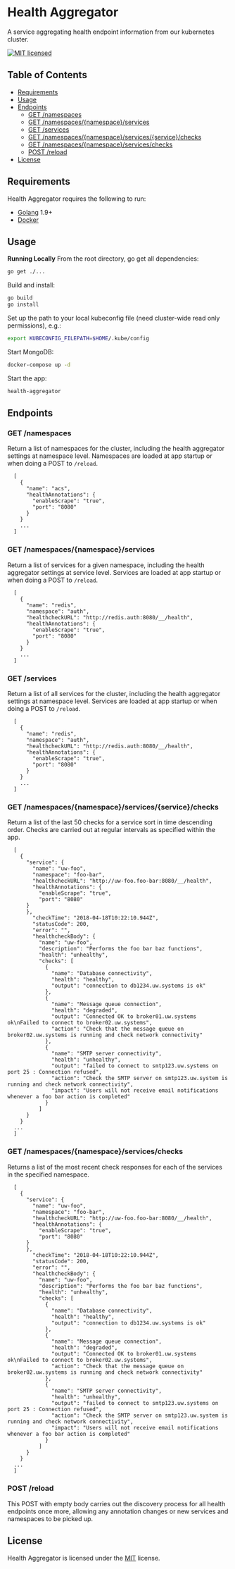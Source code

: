Health Aggregator
==========

A service aggregating health endpoint information from our kubernetes cluster.

[![MIT licensed][shield-license]](#)

Table of Contents
-----------------

  * [Requirements](#requirements)
  * [Usage](#usage)
  * [Endpoints](#endpoints)
    * [GET /namespaces](#get-namespaces)
    * [GET /namespaces/{namespace}/services](#get-namespacesnamespaceservices)
    * [GET /services](#get-services)
    * [GET /namespaces/{namespace}/services/{service}/checks](#get-namespacesnamespaceservicesservicechecks)
    * [GET /namespaces/{namespace}/services/checks](#get-namespacesnamespaceserviceschecks)
    * [POST /reload](#post-reload)
  * [License](#license)


Requirements
------------

Health Aggregator requires the following to run:

  * [Golang][golang] 1.9+
  * [Docker][docker]

Usage
-----

**Running Locally** 
From the root directory, go get all dependencies: 

```sh
go get ./...
```

Build and install: 

```sh
go build
go install
```

Set up the path to your local kubeconfig file (need cluster-wide read only permissions), e.g.: 

```sh
export KUBECONFIG_FILEPATH=$HOME/.kube/config
```

Start MongoDB: 

```sh
docker-compose up -d
```

Start the app: 

```sh
health-aggregator
```

Endpoints
-----

### GET /namespaces 

Return a list of namespaces for the cluster, including the health aggregator settings at namespace level. Namespaces are loaded at app startup or when doing a POST to `/reload`.

```
  [
    {
      "name": "acs",
      "healthAnnotations": {
        "enableScrape": "true",
        "port": "8080"
      }
    }
    ...
  ]
```

### GET /namespaces/{namespace}/services 

Return a list of services for a given namespace, including the health aggregator settings at service level. Services are loaded at app startup or when doing a POST to `/reload`.

```
  [
    {
      "name": "redis",
      "namespace": "auth",
      "healthcheckURL": "http://redis.auth:8080/__/health",
      "healthAnnotations": {
        "enableScrape": "true",
        "port": "8080"
      }
    }
    ...
  ]
```

### GET /services 

Return a list of all services for the cluster, including the health aggregator settings at namespace level. Services are loaded at app startup or when doing a POST to `/reload`.

```
  [
    {
      "name": "redis",
      "namespace": "auth",
      "healthcheckURL": "http://redis.auth:8080/__/health",
      "healthAnnotations": {
        "enableScrape": "true",
        "port": "8080"
      }
    }
    ...
  ]
```

### GET /namespaces/{namespace}/services/{service}/checks

Return a list of the last 50 checks for a service sort in time descending order. Checks are carried out at regular intervals as specified within the app.

```
  [
    {
      "service": {
        "name": "uw-foo",
        "namespace": "foo-bar",
        "healthcheckURL": "http://uw-foo.foo-bar:8080/__/health",
        "healthAnnotations": {
          "enableScrape": "true",
          "port": "8080"
      }
      },
        "checkTime": "2018-04-18T10:22:10.944Z",
        "statusCode": 200,
        "error": "",
        "healthcheckBody": {
          "name": "uw-foo",
          "description": "Performs the foo bar baz functions",
          "health": "unhealthy",
          "checks": [
            {
              "name": "Database connectivity",
              "health": "healthy",
              "output": "connection to db1234.uw.systems is ok"
            },
            {
              "name": "Message queue connection",
              "health": "degraded",
              "output": "Connected OK to broker01.uw.systems ok\nFailed to connect to broker02.uw.systems",
              "action": "Check that the message queue on broker02.uw.systems is running and check network connectivity"
            },
            {
              "name": "SMTP server connectivity",
              "health": "unhealthy",
              "output": "failed to connect to smtp123.uw.systems on port 25 : Connection refused",
              "action": "Check the SMTP server on smtp123.uw.system is running and check network connectivity",
              "impact": "Users will not receive email notifications whenever a foo bar action is completed"
            }
          ]
      }
    }
  ...
  ]
```

### GET /namespaces/{namespace}/services/checks

Returns a list of the most recent check responses for each of the services in the specified namespace.

```
  [
    {
      "service": {
        "name": "uw-foo",
        "namespace": "foo-bar",
        "healthcheckURL": "http://uw-foo.foo-bar:8080/__/health",
        "healthAnnotations": {
          "enableScrape": "true",
          "port": "8080"
      }
      },
        "checkTime": "2018-04-18T10:22:10.944Z",
        "statusCode": 200,
        "error": "",
        "healthcheckBody": {
          "name": "uw-foo",
          "description": "Performs the foo bar baz functions",
          "health": "unhealthy",
          "checks": [
            {
              "name": "Database connectivity",
              "health": "healthy",
              "output": "connection to db1234.uw.systems is ok"
            },
            {
              "name": "Message queue connection",
              "health": "degraded",
              "output": "Connected OK to broker01.uw.systems ok\nFailed to connect to broker02.uw.systems",
              "action": "Check that the message queue on broker02.uw.systems is running and check network connectivity"
            },
            {
              "name": "SMTP server connectivity",
              "health": "unhealthy",
              "output": "failed to connect to smtp123.uw.systems on port 25 : Connection refused",
              "action": "Check the SMTP server on smtp123.uw.system is running and check network connectivity",
              "impact": "Users will not receive email notifications whenever a foo bar action is completed"
            }
          ]
      }
    }
  ...
  ]
``` 

### POST /reload 

This POST with empty body carries out the discovery process for all health endpoints once more, allowing any annotation changes or new services and namespaces to be picked up.

License
-------

Health Aggregator is licensed under the [MIT](https://github.com/utilitywarehouse/health-aggregator/blob/master/LICENSE) license.  


[golang]: https://golang.org/
[docker]: https://www.docker.com/
[shield-license]: https://img.shields.io/badge/license-MIT-blue.svg
